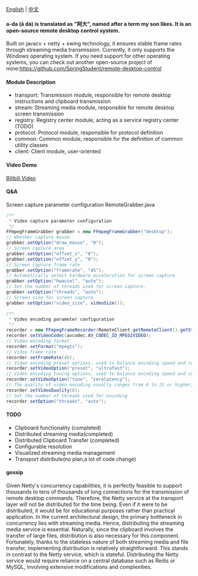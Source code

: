 [English](README.md) | [中文](README_zh.md)

#### a-da (ā dà) is translated as "阿大", named after a term my son likes. It is an open-source remote desktop control system.

Built on javacv + netty + swing technology, it ensures stable frame rates through streaming media transmission. Currently,
it only supports the Windows operating system. If you need support for other operating systems, you can check out another 
open-source project of mine:https://github.com/SpringStudent/remote-desktop-control

#### Module Description

* transport: Transmission module, responsible for remote desktop instructions and clipboard transmission
* stream: Streaming media module, responsible for remote desktop screen transmission
* registry: Registry center module, acting as a service registry center (TODO)
* protocol: Protocol module, responsible for protocol definition
* common: Common module, responsible for the definition of common utility classes
* client: Client module, user-oriented

#### Video Demo

[Bilibili Video](https://www.bilibili.com/video/BV1roDfYiEjg/)

#### Q&A

Screen capture parameter configuration RemoteGrabber.java

```java
/**
 * Video capture parameter configuration
 */
FFmpegFrameGrabber grabber = new FFmpegFrameGrabber("desktop");
// Whether capture mouse
grabber.setOption("draw_mouse", "0");
// Screen capture area
grabber.setOption("offset_x", "0");
grabber.setOption("offset_y", "0");
// Screen capture frame rate
grabber.setOption("framerate", "45");
// Automatically select hardware acceleration for screen capture
grabber.setOption("hwaccel", "auto");
// Set the number of threads used for screen capture.
grabber.setOption("threads", "auto");
// Screen size for screen capture
grabber.setOption("video_size", videoSize());

/**
 * Video encoding parameter configuration
 */
recorder = new FFmpegFrameRecorder(RemoteClient.getRemoteClient().getStreamServer() + "/receive?id=" + streamId, grabber.getImageWidth(), grabber.getImageHeight());
recorder.setVideoCodec(avcodec.AV_CODEC_ID_MPEG1VIDEO);
// Video encoding format
recorder.setFormat("mpegts");
// Video frame rate
recorder.setFrameRate(45);
// Video encoding preset options, used to balance encoding speed and compression efficiency
recorder.setVideoOption("preset", "ultrafast");
// Video encoding tuning options, used to balance encoding speed and compression efficiency
recorder.setVideoOption("tune", "zerolatency");
// The quality of video encoding usually ranges from 0 to 21 or higher, with 0 being the highest quality
recorder.setVideoQuality(6);
// Set the number of threads used for encoding
recorder.setOption("threads", "auto");
``` 
#### TODO

* Clipboard functionality (completed)
* Distributed streaming media(completed)
* Distributed Clipboard Transfer (completed)
* Configurable resolution
* Visualized streaming media management
* Transport distribute(no plan,a lot of code change)

#### gossip

Given Netty's concurrency capabilities, it is perfectly feasible to support thousands to tens of thousands of long connections for the transmission of remote desktop commands. Therefore, the Netty service at the transport layer will not be distributed for the time being. Even if it were to be distributed, it would be for educational purposes rather than practical application.
In the current architectural design, the primary bottleneck in concurrency lies with streaming media. Hence, distributing the streaming media service is essential. Naturally, since the clipboard involves the transfer of large files, distribution is also necessary for this component. Fortunately, 
thanks to the stateless nature of both streaming media and file transfer, implementing distribution is relatively straightforward. This stands in contrast to the Netty service, which is stateful. Distributing the Netty service would require reliance on a central database such as Redis or MySQL, involving extensive modifications and complexities.